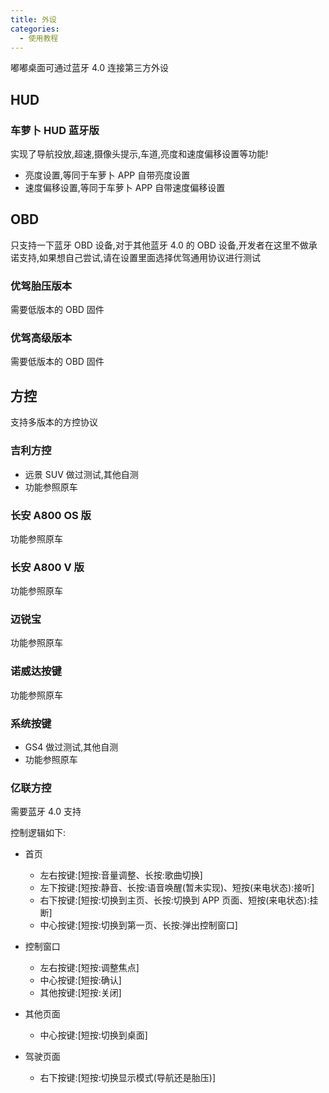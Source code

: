 ```yaml
---
title: 外设
categories:
  - 使用教程
---
```


嘟嘟桌面可通过蓝牙 4.0 连接第三方外设

## HUD

### 车萝卜 HUD 蓝牙版

实现了导航投放,超速,摄像头提示,车道,亮度和速度偏移设置等功能!

- 亮度设置,等同于车萝卜 APP 自带亮度设置
- 速度偏移设置,等同于车萝卜 APP 自带速度偏移设置

## OBD

只支持一下蓝牙 OBD 设备,对于其他蓝牙 4.0 的 OBD 设备,开发者在这里不做承诺支持,如果想自己尝试,请在设置里面选择优驾通用协议进行测试

### 优驾胎压版本

需要低版本的 OBD 固件

### 优驾高级版本

需要低版本的 OBD 固件

## 方控

支持多版本的方控协议

### 吉利方控

- 远景 SUV 做过测试,其他自测
- 功能参照原车

### 长安 A800 OS 版

功能参照原车

### 长安 A800 V 版

功能参照原车

### 迈锐宝

功能参照原车

### 诺威达按键

功能参照原车

### 系统按键

- GS4 做过测试,其他自测
- 功能参照原车

### 亿联方控

需要蓝牙 4.0 支持<br/>

控制逻辑如下:

- 首页

  - 左右按键:[短按:音量调整、长按:歌曲切换]
  - 左下按键:[短按:静音、长按:语音唤醒(暂未实现)、短按(来电状态):接听]
  - 右下按键:[短按:切换到主页、长按:切换到 APP 页面、短按(来电状态):挂断]
  - 中心按键:[短按:切换到第一页、长按:弹出控制窗口]

- 控制窗口

  - 左右按键:[短按:调整焦点]
  - 中心按键:[短按:确认]
  - 其他按键:[短按:关闭]

- 其他页面

  - 中心按键:[短按:切换到桌面]

- 驾驶页面
  - 右下按键:[短按:切换显示模式(导航还是胎压)]
